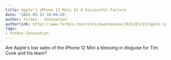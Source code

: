 ```yaml
---
title: Apple’s iPhone 12 Mini Is A Successful Failure
date: "2021-03-13 18:09:26"
author: Forbes - Innovation
authorlink: https://www.forbes.com/sites/ewanspence/2021/03/13/apple-iphone-12-mini-production-cut-failure-or-success/
tags:
- Forbes-Innovation
---
```

Are Apple's low sales of the iPhone 12 Mini a blessing in disguise for Tim Cook and his team?
